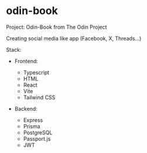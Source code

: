 # odin-book
Project: Odin-Book from The Odin Project


Creating social media like app (Facebook, X, Threads...)

Stack:
- Frontend:
  - Typescript
  - HTML
  - React
  - Vite
  - Tailwind CSS 
 
- Backend:
  - Express
  - Prisma
  - PostgreSQL
  - Passport.js
  - JWT
